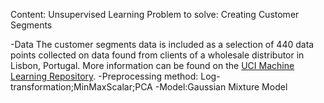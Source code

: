 Content: Unsupervised Learning
Problem to solve: Creating Customer Segments

-Data
The customer segments data is included as a selection of 440 data points collected on data found from clients of a wholesale distributor in Lisbon, Portugal. More information can be found on the [UCI Machine Learning Repository](https://archive.ics.uci.edu/ml/datasets/Wholesale+customers).
-Preprocessing method: Log-transformation;MinMaxScalar;PCA
-Model:Gaussian Mixture Model
